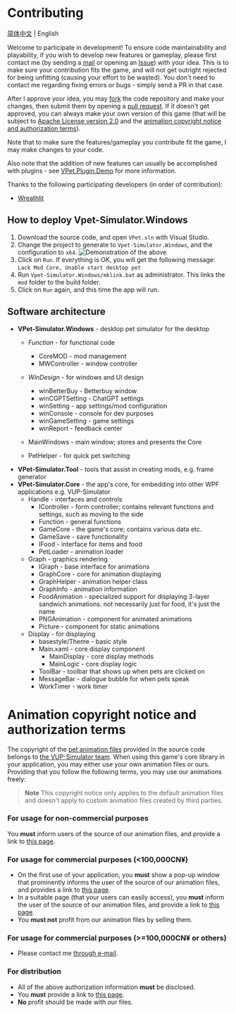 # Contributing

[简体中文](./CONTRIBUTING.md) | English

Welcome to participate in development! To ensure code maintainability and playability, if you wish to develop new features or gameplay, please first contact me (by sending a [mail](mailto:zoujin.dev@exlb.org) or opening an [Issue](https://github.com/LorisYounger/VPet/issues/new)) with your idea. This is to make sure your contribution fits the game, and will not get outright rejected for being unfitting (causing your effort to be wasted). You don't need to contact me regarding fixing errors or bugs - simply send a PR in that case.

After I approve your idea, you may [fork](https://github.com/LorisYounger/VPet/fork) the code repository and make your changes, then submit them by opening a [pull request](https://github.com/LorisYounger/VPet/compare). If it doesn't get approved, you can always make your own version of this game (that will be subject to [Apache License version 2.0](LICENSE) and the [animation copyright notice and authorization terms](#animation-copyright-notice-and-authorization-terms)).

Note that to make sure the features/gameplay you contribute fit the game, I may make changes to your code.

Also note that the addition of new features can usually be accomplished with plugins - see [VPet.Plugin.Demo](https://github.com/LorisYounger/VPet.Plugin.Demo) for more information.

Thanks to the following participating developers (in order of contribution):

* [Wreathlit](https://github.com/Wreathlit)

## How to deploy Vpet-Simulator.Windows

1. Download the source code, and open `VPet.sln` with Visual Studio.
2. Change the project to generate to `Vpet-Simulator.Windows`, and the configuration to `x64`.
   ![Demonstration of the above](README.assets/image-20230208004330895.png)
3. Click on `Run`. If everything is OK, you will get the following message: `Lack Mod Core, Unable start desktop pet`
4. Run `Vpet-Simulator.Windows/mklink.bat` as administrator. This links the `mod` folder to the build folder.
5. Click on `Run` again, and this time the app will run.

## Software architecture

* **VPet-Simulator.Windows** - desktop pet simulator for the desktop
  * *Function* - for functional code
    * CoreMOD - mod management
    * MWController - window controller
  
  * *WinDesign* - for windows and UI design
    * winBetterBuy - Betterbuy window
    * winCGPTSetting - ChatGPT settings
    * winSetting - app settings/mod configuration
    * winConsole - console for dev purposes
    * winGameSetting - game settings
    * winReport - feedback center
  
  * MainWindows - main window; stores and presents the Core
  * PetHelper - for quick pet switching
* **VPet-Simulator.Tool** - tools that assist in creating mods, e.g. frame generator
* **VPet-Simulator.Core** - the app's core, for embedding into other WPF applications e.g. VUP-Simulator
  * Handle - interfaces and controls
    * IController - form controller; contains relevant functions and settings, such as moving to the side
    * Function - general functions
    * GameCore - the game's core; contains various data etc.
    * GameSave - save functionality
    * IFood - interface for items and food
    * PetLoader - animation loader
  * Graph - graphics rendering
    * IGraph - base interface for animations
    * GraphCore - core for animation displaying
    * GraphHelper - animation helper class
    * GraphInfo - animation information
    * FoodAnimation - specialized support for displaying 3-layer sandwich animations. not necessarily just for food, it's just the name
    * PNGAnimation - component for animated animations
    * Picture - component for static animations
  * Display - for displaying
    * basestyle/Theme - basic style
    * Main.xaml - core display component
      * MainDisplay - core display methods
      * MainLogic - core display logic
    * ToolBar - toolbar that shows up when pets are clicked on
    * MessageBar - dialogue bubble for when pets speak
    * WorkTimer - work timer

# Animation copyright notice and authorization terms

The copyright of the [pet animation files](./VPet-Simulator.Windows/mod/0000_core/pet/vup) provided in the source code belongs to [the VUP-Simulator team](https://www.exlb.net/VUP-Simulator). When using this game's core library in your application, you may either use your own animation files or ours. Providing that you follow the following terms, you may use our animations freely:

> **Note**
> This copyright notice only applies to the default animation files and doesn't apply to custom animation files created by third parties.

### For usage for non-commercial purposes

You **must** inform users of the source of our animation files, and provide a link to [this page](https://github.com/LorisYounger/VPet).

### For usage for commercial purposes (<100,000CN¥)

* On the first use of your application, you **must** show a pop-up window that prominently informs the user of the source of our animation files, and provides a link to [this page](https://github.com/LorisYounger/VPet).
* In a suitable page (that your users can easily access), you **must** inform the user of the source of our animation files, and provide a link to [this page](https://github.com/LorisYounger/VPet).
* You **must not** profit from our animation files by selling them.

### For usage for commercial purposes (>=100,000CN¥ or others)

* Please contact me [through e-mail](mailto:zoujin.dev@exlb.org).

### For distribution

* All of the above authorization information **must** be disclosed.
* You **must** provide a link to [this page](https://github.com/LorisYounger/VPet).
* **No** profit should be made with our files.